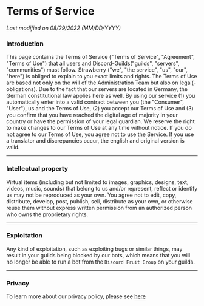 # Terms of Service

*Last modified on 08/29/2022 (MM/DD/YYYY)*

### Introduction
This page contains the Terms of Service ("Terms of Service", "Agreement", "Terms of Use") that all users and Discord-Guilds("guilds", "servers", "communities") must follow. Strawberry ("we", "the service", "us", "our", "here") is obliged to explain to you exact limits and rights. The Terms of Use are based not only on the will of the Administration Team but also on legal(-obligations). Due to the fact that our servers are located in Germany, the German constitutional law applies here as well. By using our service (1) you automatically enter into a valid contract between you (the "Consumer", "User"), us and the Terms of Use, (2) you accept our Terms of Use and (3) you confirm that you have reached the digital age of majority in your country or have the permission of your legal guardian. We reserve the right to make changes to our Terms of Use at any time without notice. If you do not agree to our Terms of Use, you agree not to use the Service. If you use a translator and discrepancies occur, the english and original version is valid.

------------

### Intellectual property
Virtual items (including but not limited to images, graphics, designs, text, videos, music, sounds) that belong to us and/or represent, reflect or identify us may not be reproduced as your own. You agree not to edit, copy, distribute, develop, post, publish, sell, distribute as your own, or otherwise reuse them without express written permission from an authorized person who owns the proprietary rights.


------------

### Exploitation
Any kind of exploitation, such as exploiting bugs or similar things, may result in your guilds being blocked by our bots, which means that you will no longer be able to run a bot from the ``Discord Fruit Group`` on your guilds.


------------

### Privacy
To learn more about our privacy policy, please see [here](http://comming.com "here")
